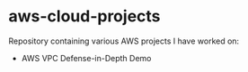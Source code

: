 # aws-cloud-projects

Repository containing various AWS projects I have worked on:

- AWS VPC Defense-in-Depth Demo
